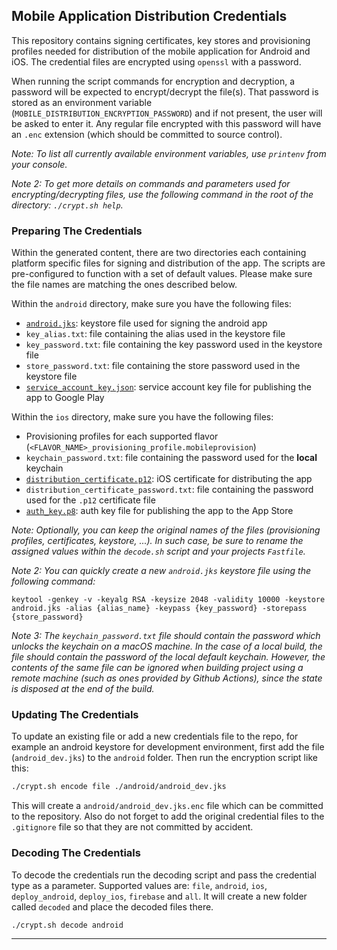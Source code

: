 ## Mobile Application Distribution Credentials

This repository contains signing certificates, key stores and provisioning profiles needed for
distribution of the mobile application for Android and iOS.
The credential files are encrypted using `openssl` with a password.

When running the script commands for encryption and decryption, a password will be expected to encrypt/decrypt the file(s). 
That password is stored as an environment variable (`MOBILE_DISTRIBUTION_ENCRYPTION_PASSWORD`) and if not present, the user will be asked to enter it.
Any regular file encrypted with this password will have an `.enc` extension (which should be committed to source control).

_Note: To list all currently available environment variables, use `printenv` from your console._

_Note 2: To get more details on commands and parameters used for encrypting/decrypting files, 
use the following command in the root of the directory: `./crypt.sh help`._

### Preparing The Credentials

Within the generated content, there are two directories each containing platform specific files for signing and distribution of the app.
The scripts are pre-configured to function with a set of default values. Please make sure the file names are matching the ones described below.

Within the `android` directory, make sure you have the following files:
- [`android.jks`][keystore_creation_android]: keystore file used for signing the android app
- `key_alias.txt`: file containing the alias used in the keystore file
- `key_password.txt`: file containing the key password used in the keystore file
- `store_password.txt`: file containing the store password used in the keystore file
- [`service_account_key.json`][service_account_android]: service account key file for publishing the app to Google Play

Within the `ios` directory, make sure you have the following files:
- Provisioning profiles for each supported flavor (`<FLAVOR_NAME>_provisioning_profile.mobileprovision`)
- `keychain_password.txt`: file containing the password used for the __local__ keychain 
- [`distribution_certificate.p12`][distribution_certificate_p12_ios]: iOS certificate for distributing the app
- `distribution_certificate_password.txt`: file containing the password used for the `.p12` certificate file
- [`auth_key.p8`][auth_key_ios]: auth key file for publishing the app to the App Store

_Note: Optionally, you can keep the original names of the files (provisioning profiles, certificates, keystore, ...). 
In such case, be sure to rename the assigned values within the `decode.sh` script and your projects `Fastfile`._

_Note 2: You can quickly create a new `android.jks` keystore file using the following command:_

```
keytool -genkey -v -keyalg RSA -keysize 2048 -validity 10000 -keystore android.jks -alias {alias_name} -keypass {key_password} -storepass {store_password}
```

_Note 3: The `keychain_password.txt` file should contain the password which unlocks the keychain on a macOS machine.
In the case of a local build, the file should contain the password of the local default keychain. 
However, the contents of the same file can be ignored when building project using a remote machine
(such as ones provided by Github Actions), since the state is disposed at the end of the build._

### Updating The Credentials

To update an existing file or add a new credentials file to the repo, for example an android keystore
for development environment, first add the file (`android_dev.jks`) to the `android` folder.
Then run the encryption script like this:

```sh
./crypt.sh encode file ./android/android_dev.jks
```

This will create a `android/android_dev.jks.enc` file which can be committed to the repository.
Also do not forget to add the original credential files to the `.gitignore` file so that they are not committed by accident.

### Decoding The Credentials

To decode the credentials run the decoding script and pass the credential type as a parameter.
Supported values are: `file`, `android`, `ios`, `deploy_android`, `deploy_ios`, `firebase` and `all`.
It will create a new folder called `decoded` and place the decoded files there.

```sh
./crypt.sh decode android
```

---

[keystore_creation_android]: https://developer.android.com/studio/publish/app-signing#generate-key
[service_account_android]: https://docs.fastlane.tools/actions/upload_to_play_store/#setup
[auth_key_ios]: https://developer.apple.com/documentation/appstoreconnectapi/creating_api_keys_for_app_store_connect_api
[distribution_certificate_p12_ios]: https://support.magplus.com/hc/en-us/articles/203808748-iOS-Creating-a-Distribution-Certificate-and-p12-File